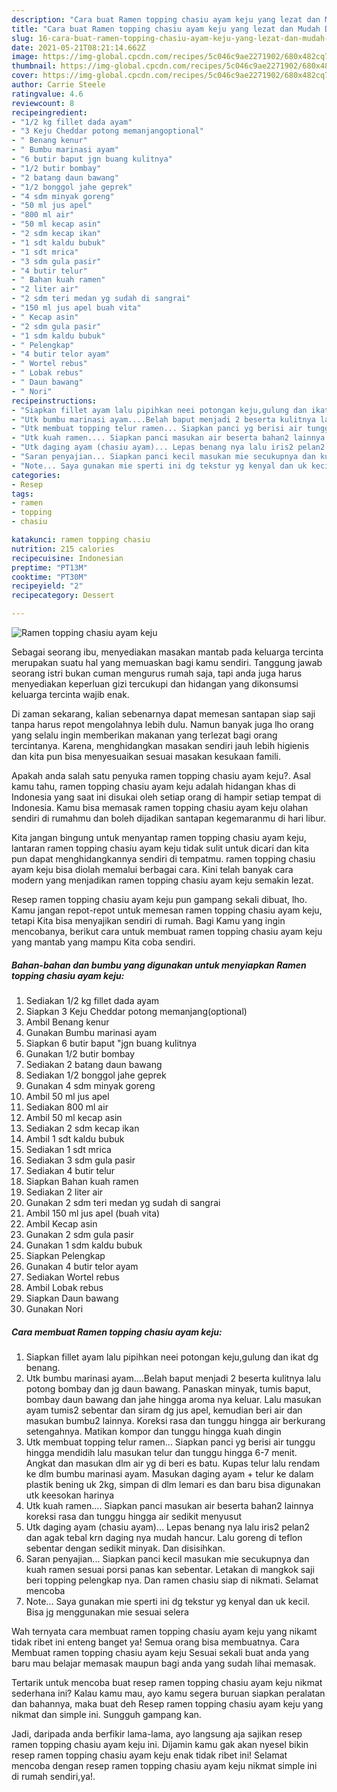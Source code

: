 ```yaml
---
description: "Cara buat Ramen topping chasiu ayam keju yang lezat dan Mudah Dibuat"
title: "Cara buat Ramen topping chasiu ayam keju yang lezat dan Mudah Dibuat"
slug: 16-cara-buat-ramen-topping-chasiu-ayam-keju-yang-lezat-dan-mudah-dibuat
date: 2021-05-21T08:21:14.662Z
image: https://img-global.cpcdn.com/recipes/5c046c9ae2271902/680x482cq70/ramen-topping-chasiu-ayam-keju-foto-resep-utama.jpg
thumbnail: https://img-global.cpcdn.com/recipes/5c046c9ae2271902/680x482cq70/ramen-topping-chasiu-ayam-keju-foto-resep-utama.jpg
cover: https://img-global.cpcdn.com/recipes/5c046c9ae2271902/680x482cq70/ramen-topping-chasiu-ayam-keju-foto-resep-utama.jpg
author: Carrie Steele
ratingvalue: 4.6
reviewcount: 8
recipeingredient:
- "1/2 kg fillet dada ayam"
- "3 Keju Cheddar potong memanjangoptional"
- " Benang kenur"
- " Bumbu marinasi ayam"
- "6 butir baput jgn buang kulitnya"
- "1/2 butir bombay"
- "2 batang daun bawang"
- "1/2 bonggol jahe geprek"
- "4 sdm minyak goreng"
- "50 ml jus apel"
- "800 ml air"
- "50 ml kecap asin"
- "2 sdm kecap ikan"
- "1 sdt kaldu bubuk"
- "1 sdt mrica"
- "3 sdm gula pasir"
- "4 butir telur"
- " Bahan kuah ramen"
- "2 liter air"
- "2 sdm teri medan yg sudah di sangrai"
- "150 ml jus apel buah vita"
- " Kecap asin"
- "2 sdm gula pasir"
- "1 sdm kaldu bubuk"
- " Pelengkap"
- "4 butir telor ayam"
- " Wortel rebus"
- " Lobak rebus"
- " Daun bawang"
- " Nori"
recipeinstructions:
- "Siapkan fillet ayam lalu pipihkan neei potongan keju,gulung dan ikat dg benang."
- "Utk bumbu marinasi ayam....Belah baput menjadi 2 beserta kulitnya lalu potong bombay dan jg daun bawang. Panaskan minyak, tumis baput, bombay daun bawang dan jahe hingga aroma nya keluar. Lalu masukan ayam tumis2 sebentar dan siram dg jus apel, kemudian beri air dan masukan bumbu2 lainnya. Koreksi rasa dan tunggu hingga air berkurang setengahnya. Matikan kompor dan tunggu hingga kuah dingin"
- "Utk membuat topping telur ramen... Siapkan panci yg berisi air tunggu hingga mendidih lalu masukan telur dan tunggu hingga 6-7 menit. Angkat dan masukan dlm air yg di beri es batu. Kupas telur lalu rendam ke dlm bumbu marinasi ayam. Masukan daging ayam + telur ke dalam plastik bening uk 2kg, simpan di dlm lemari es dan baru bisa digunakan utk keesokan harinya"
- "Utk kuah ramen.... Siapkan panci masukan air beserta bahan2 lainnya koreksi rasa dan tunggu hingga air sedikit menyusut"
- "Utk daging ayam (chasiu ayam)... Lepas benang nya lalu iris2 pelan2 dan agak tebal krn daging nya mudah hancur. Lalu goreng di teflon sebentar dengan sedikit minyak. Dan disisihkan."
- "Saran penyajian... Siapkan panci kecil masukan mie secukupnya dan kuah ramen sesuai porsi panas kan sebentar. Letakan di mangkok saji beri topping pelengkap nya. Dan ramen chasiu siap di nikmati. Selamat mencoba"
- "Note... Saya gunakan mie sperti ini dg tekstur yg kenyal dan uk kecil. Bisa jg menggunakan mie sesuai selera"
categories:
- Resep
tags:
- ramen
- topping
- chasiu

katakunci: ramen topping chasiu 
nutrition: 215 calories
recipecuisine: Indonesian
preptime: "PT13M"
cooktime: "PT30M"
recipeyield: "2"
recipecategory: Dessert

---
```



![Ramen topping chasiu ayam keju](https://img-global.cpcdn.com/recipes/5c046c9ae2271902/680x482cq70/ramen-topping-chasiu-ayam-keju-foto-resep-utama.jpg)

Sebagai seorang ibu, menyediakan masakan mantab pada keluarga tercinta merupakan suatu hal yang memuaskan bagi kamu sendiri. Tanggung jawab seorang istri bukan cuman mengurus rumah saja, tapi anda juga harus menyediakan keperluan gizi tercukupi dan hidangan yang dikonsumsi keluarga tercinta wajib enak.

Di zaman  sekarang, kalian sebenarnya dapat memesan santapan siap saji tanpa harus repot mengolahnya lebih dulu. Namun banyak juga lho orang yang selalu ingin memberikan makanan yang terlezat bagi orang tercintanya. Karena, menghidangkan masakan sendiri jauh lebih higienis dan kita pun bisa menyesuaikan sesuai masakan kesukaan famili. 



Apakah anda salah satu penyuka ramen topping chasiu ayam keju?. Asal kamu tahu, ramen topping chasiu ayam keju adalah hidangan khas di Indonesia yang saat ini disukai oleh setiap orang di hampir setiap tempat di Indonesia. Kamu bisa memasak ramen topping chasiu ayam keju olahan sendiri di rumahmu dan boleh dijadikan santapan kegemaranmu di hari libur.

Kita jangan bingung untuk menyantap ramen topping chasiu ayam keju, lantaran ramen topping chasiu ayam keju tidak sulit untuk dicari dan kita pun dapat menghidangkannya sendiri di tempatmu. ramen topping chasiu ayam keju bisa diolah memalui berbagai cara. Kini telah banyak cara modern yang menjadikan ramen topping chasiu ayam keju semakin lezat.

Resep ramen topping chasiu ayam keju pun gampang sekali dibuat, lho. Kamu jangan repot-repot untuk memesan ramen topping chasiu ayam keju, tetapi Kita bisa menyajikan sendiri di rumah. Bagi Kamu yang ingin mencobanya, berikut cara untuk membuat ramen topping chasiu ayam keju yang mantab yang mampu Kita coba sendiri.

<!--inarticleads1-->

##### Bahan-bahan dan bumbu yang digunakan untuk menyiapkan Ramen topping chasiu ayam keju:

1. Sediakan 1/2 kg fillet dada ayam
1. Siapkan 3 Keju Cheddar potong memanjang(optional)
1. Ambil  Benang kenur
1. Gunakan  Bumbu marinasi ayam
1. Siapkan 6 butir baput &#34;jgn buang kulitnya
1. Gunakan 1/2 butir bombay
1. Sediakan 2 batang daun bawang
1. Sediakan 1/2 bonggol jahe geprek
1. Gunakan 4 sdm minyak goreng
1. Ambil 50 ml jus apel
1. Sediakan 800 ml air
1. Ambil 50 ml kecap asin
1. Sediakan 2 sdm kecap ikan
1. Ambil 1 sdt kaldu bubuk
1. Sediakan 1 sdt mrica
1. Sediakan 3 sdm gula pasir
1. Sediakan 4 butir telur
1. Siapkan  Bahan kuah ramen
1. Sediakan 2 liter air
1. Gunakan 2 sdm teri medan yg sudah di sangrai
1. Ambil 150 ml jus apel (buah vita)
1. Ambil  Kecap asin
1. Gunakan 2 sdm gula pasir
1. Gunakan 1 sdm kaldu bubuk
1. Siapkan  Pelengkap
1. Gunakan 4 butir telor ayam
1. Sediakan  Wortel rebus
1. Ambil  Lobak rebus
1. Siapkan  Daun bawang
1. Gunakan  Nori




<!--inarticleads2-->

##### Cara membuat Ramen topping chasiu ayam keju:

1. Siapkan fillet ayam lalu pipihkan neei potongan keju,gulung dan ikat dg benang.
1. Utk bumbu marinasi ayam....Belah baput menjadi 2 beserta kulitnya lalu potong bombay dan jg daun bawang. Panaskan minyak, tumis baput, bombay daun bawang dan jahe hingga aroma nya keluar. Lalu masukan ayam tumis2 sebentar dan siram dg jus apel, kemudian beri air dan masukan bumbu2 lainnya. Koreksi rasa dan tunggu hingga air berkurang setengahnya. Matikan kompor dan tunggu hingga kuah dingin
1. Utk membuat topping telur ramen... Siapkan panci yg berisi air tunggu hingga mendidih lalu masukan telur dan tunggu hingga 6-7 menit. Angkat dan masukan dlm air yg di beri es batu. Kupas telur lalu rendam ke dlm bumbu marinasi ayam. Masukan daging ayam + telur ke dalam plastik bening uk 2kg, simpan di dlm lemari es dan baru bisa digunakan utk keesokan harinya
1. Utk kuah ramen.... Siapkan panci masukan air beserta bahan2 lainnya koreksi rasa dan tunggu hingga air sedikit menyusut
1. Utk daging ayam (chasiu ayam)... Lepas benang nya lalu iris2 pelan2 dan agak tebal krn daging nya mudah hancur. Lalu goreng di teflon sebentar dengan sedikit minyak. Dan disisihkan.
1. Saran penyajian... Siapkan panci kecil masukan mie secukupnya dan kuah ramen sesuai porsi panas kan sebentar. Letakan di mangkok saji beri topping pelengkap nya. Dan ramen chasiu siap di nikmati. Selamat mencoba
1. Note... Saya gunakan mie sperti ini dg tekstur yg kenyal dan uk kecil. Bisa jg menggunakan mie sesuai selera




Wah ternyata cara membuat ramen topping chasiu ayam keju yang nikamt tidak ribet ini enteng banget ya! Semua orang bisa membuatnya. Cara Membuat ramen topping chasiu ayam keju Sesuai sekali buat anda yang baru mau belajar memasak maupun bagi anda yang sudah lihai memasak.

Tertarik untuk mencoba buat resep ramen topping chasiu ayam keju nikmat sederhana ini? Kalau kamu mau, ayo kamu segera buruan siapkan peralatan dan bahannya, maka buat deh Resep ramen topping chasiu ayam keju yang nikmat dan simple ini. Sungguh gampang kan. 

Jadi, daripada anda berfikir lama-lama, ayo langsung aja sajikan resep ramen topping chasiu ayam keju ini. Dijamin kamu gak akan nyesel bikin resep ramen topping chasiu ayam keju enak tidak ribet ini! Selamat mencoba dengan resep ramen topping chasiu ayam keju nikmat simple ini di rumah sendiri,ya!.

